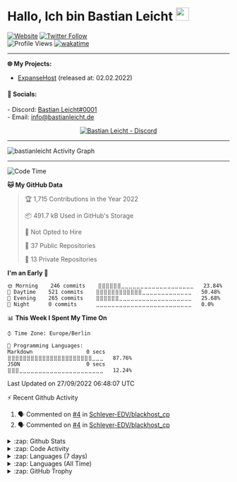 <h1>Hallo, Ich bin Bastian Leicht <img src="https://raw.githubusercontent.com/bastianleicht/bastianleicht/master/assets/wave.gif" width="30px" height="30px" alt=""></h1>

[![Website](https://img.shields.io/website?label=bastianleicht.de&style=for-the-badge&url=https%3A%2F%2Fbastianleicht.de)](https://bastianleicht.de)
[![Twitter Follow](https://img.shields.io/twitter/follow/bastianleicht?color=1DA1F2&logo=twitter&style=for-the-badge)](https://twitter.com/intent/follow?original_referer=https%3A%2F%2Fgithub.com%2Fbastianleicht&screen_name=bastianleicht)
<br>
![Profile Views](https://komarev.com/ghpvc/?username=2Fbastianleicht&style=flat-square)
[![wakatime](https://wakatime.com/badge/user/90818ae0-9ba0-4e2a-8ed8-98c30e947c50.svg)](https://wakatime.com/@90818ae0-9ba0-4e2a-8ed8-98c30e947c50)

---

**🌐 My Projects:**

- [ExpanseHost](https://expansehost.de) (released at: 02.02.2022)


<h4>🔗 Socials:</h4>
<p>
-  Discord: <a href='https://discordapp.com/users/350618993020764161'>Bastian Leicht#0001</a>
<br>
-  Email: <a href='mailto:info@bastianleicht.de'>info@bastianleicht.de</a>
</p>

<p align="center">
<a href="https://discord.com/users/350618993020764161">
<img src="https://discord.c99.nl/widget/theme-4/350618993020764161.png" alt="Bastian Leicht - Discord">
</a>
</p>

---
<img alt="bastianleicht Activity Graph" src="https://activity-graph.herokuapp.com/graph?username=bastianleicht&bg_color=0D1117&color=5BCDEC&line=5BCDEC&point=FFFFFF&hide_border=true"/>

---
<!--START_SECTION:waka-->
![Code Time](http://img.shields.io/badge/Code%20Time-767%20hrs%2027%20mins-blue)

**🐱 My GitHub Data** 

> 🏆 1,715 Contributions in the Year 2022
 > 
> 📦 491.7 kB Used in GitHub's Storage 
 > 
> 🚫 Not Opted to Hire
 > 
> 📜 37 Public Repositories 
 > 
> 🔑 13 Private Repositories  
 > 
**I'm an Early 🐤** 

```text
🌞 Morning    246 commits    ⣿⣿⣿⣿⣿⣿⣀⣀⣀⣀⣀⣀⣀⣀⣀⣀⣀⣀⣀⣀⣀⣀⣀⣀⣀   23.84% 
🌆 Daytime    521 commits    ⣿⣿⣿⣿⣿⣿⣿⣿⣿⣿⣿⣿⣀⣀⣀⣀⣀⣀⣀⣀⣀⣀⣀⣀⣀   50.48% 
🌃 Evening    265 commits    ⣿⣿⣿⣿⣿⣿⣀⣀⣀⣀⣀⣀⣀⣀⣀⣀⣀⣀⣀⣀⣀⣀⣀⣀⣀   25.68% 
🌙 Night      0 commits      ⣀⣀⣀⣀⣀⣀⣀⣀⣀⣀⣀⣀⣀⣀⣀⣀⣀⣀⣀⣀⣀⣀⣀⣀⣀   0.0%

```


📊 **This Week I Spent My Time On** 

```text
⌚︎ Time Zone: Europe/Berlin

💬 Programming Languages: 
Markdown                 0 secs              ⣿⣿⣿⣿⣿⣿⣿⣿⣿⣿⣿⣿⣿⣿⣿⣿⣿⣿⣿⣿⣿⣿⣀⣀⣀   87.76% 
JSON                     0 secs              ⣿⣿⣿⣀⣀⣀⣀⣀⣀⣀⣀⣀⣀⣀⣀⣀⣀⣀⣀⣀⣀⣀⣀⣀⣀   12.24%

```


 Last Updated on 27/09/2022 06:48:07 UTC
<!--END_SECTION:waka-->
:zap: Recent Github Activity    
<!--START_SECTION:activity-->
1. 🗣 Commented on [#4](https://github.com/Schleyer-EDV/blackhost_cp/issues/4) in [Schleyer-EDV/blackhost_cp](https://github.com/Schleyer-EDV/blackhost_cp)
2. 🗣 Commented on [#4](https://github.com/Schleyer-EDV/blackhost_cp/issues/4) in [Schleyer-EDV/blackhost_cp](https://github.com/Schleyer-EDV/blackhost_cp)
<!--END_SECTION:activity-->

<details>
    <summary>:zap: Github Stats</summary>
    <pre>
        <img alt="GitHub Stats" src="https://github-readme-stats-new-bastianleicht.vercel.app/api?username=bastianleicht&show_icons=true&theme=dark" />
        <img src="https://github-readme-streak-stats.herokuapp.com/?user=bastianleicht&hide_border=true&background=0D1117&currStreakLabel=FFFFFF&sideLabels=FFFFFF&currStreakNum=FFFFFF&dates=FFFFFF&sideNums=FFFFFF&fire=8b155a&ring=8b155a&stroke=FFFFFFFF)](https://git.io/streak-stats"/>
    </pre>
</details>

<details>
    <summary>:zap: Code Activity</summary>
    <pre>
        <img alt="Code activity" src="https://wakatime.com/share/@90818ae0-9ba0-4e2a-8ed8-98c30e947c50/a1ac7e83-bba7-4109-8f37-037c37bb63eb.svg" height="400" />    
    </pre>
</details>

<details>
    <summary>:zap: Languages (7 days)</summary>
    <pre>
        <img alt="Languages used (7 days)" src="https://wakatime.com/share/@90818ae0-9ba0-4e2a-8ed8-98c30e947c50/b0eba8ff-2de8-4b40-929e-8c7a97a106f9.svg" height="400" />
    </pre>
</details>

<details>
    <summary>:zap: Languages (All Time)</summary>
    <pre>
        <img alt="All time used Languages" src="https://wakatime.com/share/@90818ae0-9ba0-4e2a-8ed8-98c30e947c50/d328c553-68a8-4426-974c-be045b324309.svg" height="400" />
    </pre>
</details>

<details>
    <summary>:zap: GitHub Trophy</summary>
    <pre>
        <p align="left"> <a href="https://github.com/ryo-ma/github-profile-trophy"><img src="https://github-profile-trophy.vercel.app/?username=bastianleicht" alt="bastianleicht" /></a> </p>
    </pre>
</details>

[Website]: https://bastianleicht.de/
